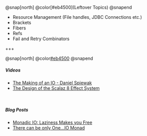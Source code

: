 @snap[north]
@color[#eb4500](Leftover Topics)
@snapend

- Resource Management (File handles, JDBC Connections etc.)
- Brackets 
- Fibers
- Refs
- Fail and Retry Combinators

+++

@snap[north]
@color[#eb4500](Resources)
@snapend

##### Videos
- [The Making of an IO - Daniel Spiewak](https://www.youtube.com/watch?v=g_jP47HFpWA&t=380s)
- [The Design of the Scalaz 8 Effect System](https://www.youtube.com/watch?v=wi_vLNULh9Y)

<br/>

##### Blog Posts
- [Monadic IO: Laziness Makes you Free](https://underscore.io/blog/posts/2015/04/28/monadic-io-laziness-makes-you-free.html)
- [There can be only One...IO Monad](http://degoes.net/articles/only-one-io)